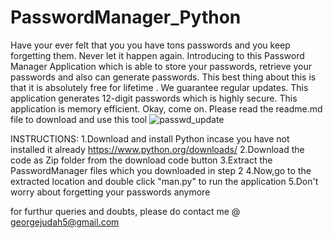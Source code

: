 # PasswordManager_Python
Have your ever felt that you you have tons passwords and you keep forgetting them. Never let it happen again. Introducing to this Password Manager Application which is able to store your passwords, retrieve your passwords and also can generate passwords. This best thing about this is that it is absolutely free for lifetime . We guarantee regular updates. This application generates 12-digit passwords which is highly secure. This application is memory efficient. Okay, come on. Please read the readme.md file to download and use this tool
![passwd_update](https://user-images.githubusercontent.com/36484444/122610386-2a1e3e00-d09d-11eb-8edd-5e682e40b9b9.png)

INSTRUCTIONS:
1.Download and install Python incase you have not installed  it already https://www.python.org/downloads/ 
2.Download the code as Zip folder from the download code button 
3.Extract the PasswordManager files which you downloaded in step 2
4.Now,go to the extracted location and double click "man.py" to run the application 
5.Don't worry about forgetting your passwords anymore

for furthur queries and doubts, please do contact me @ georgejudah5@gmail.com


